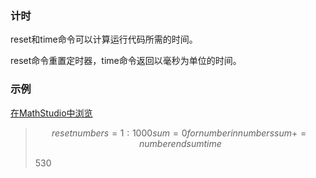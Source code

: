 ### 计时

reset和time命令可以计算运行代码所需的时间。

reset命令重置定时器，time命令返回以毫秒为单位的时间。

### 示例

[在MathStudio中浏览](http://mathstud.io/?input[0]=cmVzZXQNCg0KbnVtYmVycyA9IDE6MTAwMA0Kc3VtID0gMA0KZm9yIG51bWJlciBpbiBudW1iZXJzDQogc3VtICs9IG51bWJlcg0KZW5kDQpzdW0NCg0KdGltZQ%3D%3D)

> ```math
> reset
> 
> numbers = 1:1000
> sum = 0
> for number in numbers
>  sum += number
> end
> sum
> 
> time
> ```
>
> $530$
